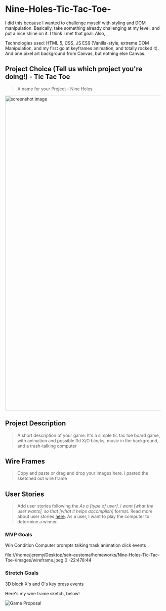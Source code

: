 # Nine-Holes-Tic-Tac-Toe-

I did this because I wanted to challenge myself with styling and DOM manipulation. Basically, take something already challenging at my level, and put a nice shine on it. I think I met that goal. Also, 

Technologies used: HTML 5, CSS, JS ES6 (Vanilla-style, extreme DOM Manipulation, and my first go at keyframes animation, and totally rocked it). And one pixel art background from Canvas, but nothing else Canvas.

## Project Choice (Tell us which project you're doing!) - Tic Tac Toe

> A name for your Project  - Nine Holes

<img width="1017" alt="screenshot image" src="https://i.imgur.com/Nxkwq8Z.png">

## Project Description
> A short description of your game.
It's a simple tic tac toe board game, with animation and possible 3d X/O blocks, music in the background, and a trash-talking computer


## Wire Frames
> Copy and paste or drag and drop your images here.
I pasted the sketched out wire frame 

## User Stories
> Add user stories following the _As a [type of user], I want [what the user wants], so that [what it helps accomplish]_ format. Read more about user stories [here](https://www.atlassian.com/agile/project-management/user-stories).
As a user, I want to play the computer to determine a winner.

### MVP Goals

Win Condition
Computer prompts talking trask
animation
click events 

file:///home/jeremy/Desktop/seir-eustoma/homeworks/Nine-Holes-Tic-Tac-Toe-/images/wireframe.jpeg
0:-22:478:44

### Stretch Goals
3D block X's and O's
key press events

Here's my wire frame sketch, below!

![Game Proposal](https://media.git.generalassemb.ly/user/46335/files/59d9de82-350b-4c60-b776-291a0f25c104)


